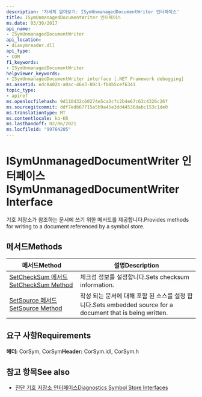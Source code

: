 ```yaml
---
description: '자세히 알아보기: ISymUnmanagedDocumentWriter 인터페이스'
title: ISymUnmanagedDocumentWriter 인터페이스
ms.date: 03/30/2017
api_name:
- ISymUnmanagedDocumentWriter
api_location:
- diasymreader.dll
api_type:
- COM
f1_keywords:
- ISymUnmanagedDocumentWriter
helpviewer_keywords:
- ISymUnmanagedDocumentWriter interface [.NET Framework debugging]
ms.assetid: edc8a02b-a0ac-46e3-80c1-fb8b5cef6341
topic_type:
- apiref
ms.openlocfilehash: 9d110432c60274e5ca2cfc2b4e67c63c4326c26f
ms.sourcegitcommit: ddf7edb67715a5b9a45e3dd44536dabc153c1de0
ms.translationtype: MT
ms.contentlocale: ko-KR
ms.lasthandoff: 02/06/2021
ms.locfileid: "99764205"
---
```

# <a name="isymunmanageddocumentwriter-interface"></a><span data-ttu-id="9168a-103">ISymUnmanagedDocumentWriter 인터페이스</span><span class="sxs-lookup"><span data-stu-id="9168a-103">ISymUnmanagedDocumentWriter Interface</span></span>

<span data-ttu-id="9168a-104">기호 저장소가 참조하는 문서에 쓰기 위한 메서드를 제공합니다.</span><span class="sxs-lookup"><span data-stu-id="9168a-104">Provides methods for writing to a document referenced by a symbol store.</span></span>  
  
## <a name="methods"></a><span data-ttu-id="9168a-105">메서드</span><span class="sxs-lookup"><span data-stu-id="9168a-105">Methods</span></span>  
  
|<span data-ttu-id="9168a-106">메서드</span><span class="sxs-lookup"><span data-stu-id="9168a-106">Method</span></span>|<span data-ttu-id="9168a-107">설명</span><span class="sxs-lookup"><span data-stu-id="9168a-107">Description</span></span>|  
|------------|-----------------|  
|[<span data-ttu-id="9168a-108">SetCheckSum 메서드</span><span class="sxs-lookup"><span data-stu-id="9168a-108">SetCheckSum Method</span></span>](isymunmanageddocumentwriter-setchecksum-method.md)|<span data-ttu-id="9168a-109">체크섬 정보를 설정합니다.</span><span class="sxs-lookup"><span data-stu-id="9168a-109">Sets checksum information.</span></span>|  
|[<span data-ttu-id="9168a-110">SetSource 메서드</span><span class="sxs-lookup"><span data-stu-id="9168a-110">SetSource Method</span></span>](isymunmanageddocumentwriter-setsource-method.md)|<span data-ttu-id="9168a-111">작성 되는 문서에 대해 포함 된 소스를 설정 합니다.</span><span class="sxs-lookup"><span data-stu-id="9168a-111">Sets embedded source for a document that is being written.</span></span>|  
  
## <a name="requirements"></a><span data-ttu-id="9168a-112">요구 사항</span><span class="sxs-lookup"><span data-stu-id="9168a-112">Requirements</span></span>  

 <span data-ttu-id="9168a-113">**헤더:** CorSym, CorSym</span><span class="sxs-lookup"><span data-stu-id="9168a-113">**Header:** CorSym.idl, CorSym.h</span></span>  
  
## <a name="see-also"></a><span data-ttu-id="9168a-114">참고 항목</span><span class="sxs-lookup"><span data-stu-id="9168a-114">See also</span></span>

- [<span data-ttu-id="9168a-115">진단 기호 저장소 인터페이스</span><span class="sxs-lookup"><span data-stu-id="9168a-115">Diagnostics Symbol Store Interfaces</span></span>](diagnostics-symbol-store-interfaces.md)
